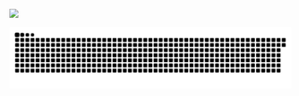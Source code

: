 ![](https://komarev.com/ghpvc/?username=cilekli)

![Snake animation](https://github.com/Orlandoj77/Orlandoj77/blob/output/github-contribution-grid-snake.svg)
